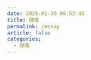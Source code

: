 ```yaml
---
date: 2025-01-30 08:53:43
title: 随笔
permalink: /essay
article: false
categories:
  - 随笔
---
```






